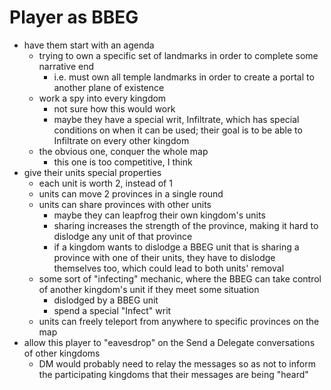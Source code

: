 # Player as BBEG

- have them start with an agenda
	- trying to own a specific set of landmarks in order to complete some narrative end
		- i.e. must own all temple landmarks in order to create a portal to another plane of existence
	- work a spy into every kingdom
		- not sure how this would work
		- maybe they have a special writ, Infiltrate, which has special conditions on when it can be used; their goal is to be able to Infiltrate on every other kingdom
	- the obvious one, conquer the whole map
		- this one is too competitive, I think
- give their units special properties
	- each unit is worth 2, instead of 1
	- units can move 2 provinces in a single round
	- units can share provinces with other units
		- maybe they can leapfrog their own kingdom's units
		- sharing increases the strength of the province, making it hard to dislodge any unit of that province
		- if a kingdom wants to dislodge a BBEG unit that is sharing a province with one of their units, they have to dislodge themselves too, which could lead to both units' removal
	- some sort of "infecting" mechanic, where the BBEG can take control of another kingdom's unit if they meet some situation
		- dislodged by a BBEG unit
		- spend a special "Infect" writ
	- units can freely teleport from anywhere to specific provinces on the map
- allow this player to "eavesdrop" on the Send a Delegate conversations of other kingdoms
	- DM would probably need to relay the messages so as not to inform the participating kingdoms that their messages are being "heard"
